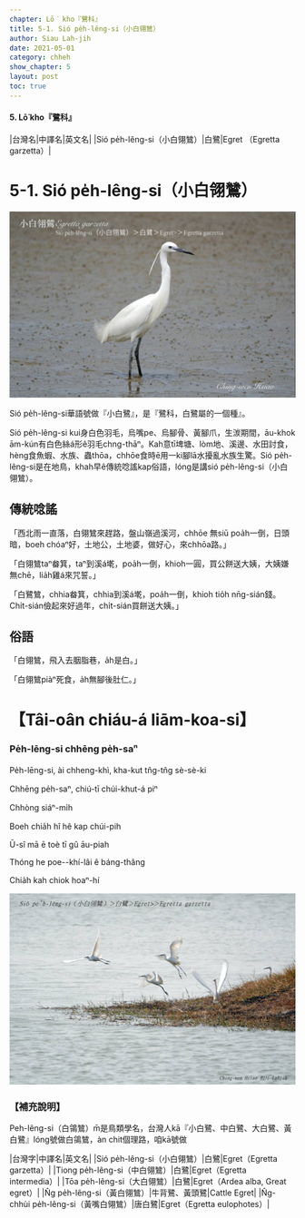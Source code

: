 ```yaml
---
chapter: Lō͘ kho『鷺科』
title: 5-1. Sió pe̍h-lêng-si（小白翎鷥）
author: Siau Lah-jih
date: 2021-05-01
category: chheh
show_chapter: 5
layout: post
toc: true
---
```


#### 5. Lō͘ kho『鷺科』

|台灣名|中譯名|英文名|
|Sió pe̍h-lêng-si（小白翎鷥）|白鷺|Egret （Egretta garzetta）|


# 5-1. Sió pe̍h-lêng-si（小白翎鷥）

![](../too5/05/05-1-1.小白翎鷥.jpg)

Sió pe̍h-lêng-si華語號做『小白鷺』，是『鷺科，白鷺屬的一個種』。

Sió pe̍h-lêng-si kui身白色羽毛，烏嘴pe、烏腳骨、黃腳爪，生湠期間，āu-khok ām-kún有白色絲á形ê羽毛chng-thāⁿ。Kah意tī埤塘、lòm地、溪邊、水田討食，hèng食魚蝦、水族、蟲thōa，chhōe食時ē用一ki腳lā水擾亂水族生驚。Sió pe̍h-lêng-si是在地鳥，khah早ê傳統唸謠kap俗語，lóng是講sió pe̍h-lêng-si（小白翎鷥）。

## 傳統唸謠

「西北雨一直落，白翎鷥來趕路，盤山嶺過溪河，chhōe 無siū poa̍h一倒，日頭暗，boeh chóaⁿ好，土地公，土地婆，做好心，來chhōa路。」

「白翎鷥taⁿ畚箕，taⁿ到溪á墘，poa̍h一倒，khioh一圓，買公餅送大姨，大姨嫌無chē，lia̍h雞á來咒誓。」

「白鷺鷥，chhia畚箕，chhia到溪á墘，poa̍h一倒，khioh tio̍h nn̄g-sián錢。Chi̍t-sián儉起來好過年，chi̍t-sián買餅送大姨。」							

## 俗語

「白翎鷥，飛入去胭脂巷，a̍h是白。」

「白翎鷥piàⁿ死食，a̍h無腳後肚仁。」 


# 【Tâi-oân chiáu-á liām-koa-si】

### **Pe̍h-lēng-si chhēng pe̍h-saⁿ**

Pe̍h-lēng-si, ài chheng-khì, kha-kut tn̂g-tn̂g sè-sè-ki

Chhēng pe̍h-saⁿ, chiú-tī chúi-khut-á piⁿ

Chhòng siáⁿ-mi̍h 

Boeh chia̍h hî hê kap chúi-pih

Ū-sî mā ē toè tī gû āu-piah

Thóng he poe--khí-lâi ê báng-thâng

Chia̍h kah chiok hoaⁿ-hí


![](../too5/05/05-1-2.小白翎鷥.jpg)


### 【補充說明】

Peh-lêng-si（白鴒鷥）m̄是鳥類學名，台灣人kā『小白鷺、中白鷺、大白鷺、黃白鷺』lóng號做白鴒鷥，àn chit個理路，咱kā號做

|台灣字|中譯名|英文名|
|Sió pe̍h-lêng-si（小白翎鷥）|白鷺|Egret（Egretta garzetta）|
|Tiong pe̍h-lêng-si（中白翎鷥）|白鷺|Egret（Egretta intermedia）|
|Tōa pe̍h-lêng-si（大白翎鷥）|白鷺|Egret（Ardea alba, Great egret）|
|N̂g pe̍h-lêng-si（黃白翎鷥）|牛背鷺、黃頭鷺|Cattle Egret|
|N̂g-chhùi pe̍h-lêng-si（黃嘴白翎鷥）|唐白鷺|Egret（Egretta eulophotes）|
